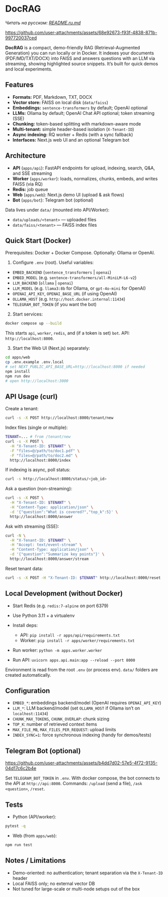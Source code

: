 
# DocRAG

_Читать на русском: [README.ru.md](./README.ru.md)_



https://github.com/user-attachments/assets/68e92673-f93f-4838-871b-997720037ced



**DocRAG** is a compact, demo-friendly RAG (Retrieval-Augmented Generation) you can run locally or in Docker. It indexes your documents (PDF/MD/TXT/DOCX) into FAISS and answers questions with an LLM via streaming, showing highlighted source snippets. It’s built for quick demos and local experiments.

## Features

* **Formats:** PDF, Markdown, TXT, DOCX
* **Vector store:** FAISS on local disk (`data/faiss`)
* **Embeddings:** `sentence-transformers` by default; OpenAI optional
* **LLMs:** Ollama by default; OpenAI Chat API optional; token streaming (SSE)
* **Chunking:** token-based splitting with markdown-aware mode
* **Multi-tenant:** simple header-based isolation (`X-Tenant-ID`)
* **Async indexing:** RQ worker + Redis (with a sync fallback)
* **Interfaces:** Next.js web UI and an optional Telegram bot

## Architecture

* **API** (`apps/api`): FastAPI endpoints for upload, indexing, search, Q\&A, and SSE streaming
* **Worker** (`apps/worker`): loads, normalizes, chunks, embeds, and writes FAISS (via RQ)
* **Redis:** job queue
* **Web** (`apps/web`): Next.js demo UI (upload & ask flows)
* **Bot** (`apps/bot`): Telegram bot (optional)

Data lives under `data/` (mounted into API/Worker):

* `data/uploads/<tenant>` — uploaded files
* `data/faiss/<tenant>` — FAISS index files

## Quick Start (Docker)

Prerequisites: Docker + Docker Compose. Optionally: Ollama or OpenAI.

1. Configure `.env` (root). Useful variables:

* `EMBED_BACKEND` (`sentence_transformers` | `openai`)
* `EMBED_MODEL` (e.g. `sentence-transformers/all-MiniLM-L6-v2`)
* `LLM_BACKEND` (`ollama` | `openai`)
* `LLM_MODEL` (e.g. `llama3:8b` for Ollama, or `gpt-4o-mini` for OpenAI)
* `OPENAI_API_KEY`, `OPENAI_BASE_URL` (if using OpenAI)
* `OLLAMA_HOST` (e.g. `http://host.docker.internal:11434`)
* `TELEGRAM_BOT_TOKEN` (if you want the bot)

2. Start services:

```bash
docker compose up --build
```

This starts `api`, `worker`, `redis`, and (if a token is set) `bot`. API: `http://localhost:8000`.

3. Start the Web UI (Next.js) separately:

```bash
cd apps/web
cp .env.example .env.local
# set NEXT_PUBLIC_API_BASE_URL=http://localhost:8000 if needed
npm install
npm run dev
# open http://localhost:3000
```

## API Usage (curl)

Create a tenant:

```bash
curl -s -X POST http://localhost:8000/tenant/new
```

Index files (single or multiple):

```bash
TENANT=... # from /tenant/new
curl -s -X POST \
  -H "X-Tenant-ID: $TENANT" \
  -F "files=@/path/to/doc1.pdf" \
  -F "files=@/path/to/doc2.md" \
  http://localhost:8000/index
```

If indexing is async, poll status:

```bash
curl -s http://localhost:8000/status/<job_id>
```

Ask a question (non-streaming):

```bash
curl -s -X POST \
  -H "X-Tenant-ID: $TENANT" \
  -H "Content-Type: application/json" \
  -d '{"question":"What is covered?","top_k":5}' \
  http://localhost:8000/answer
```

Ask with streaming (SSE):

```bash
curl -N \
  -H "X-Tenant-ID: $TENANT" \
  -H "Accept: text/event-stream" \
  -H "Content-Type: application/json" \
  -d '{"question":"Summarize key points"}' \
  http://localhost:8000/answer/stream
```

Reset tenant data:

```bash
curl -s -X POST -H "X-Tenant-ID: $TENANT" http://localhost:8000/reset
```

## Local Development (without Docker)

* Start Redis (e.g. `redis:7-alpine` on port 6379)
* Use Python 3.11 + a virtualenv
* Install deps:

  * API: `pip install -r apps/api/requirements.txt`
  * Worker: `pip install -r apps/worker/requirements.txt`
* Run worker: `python -m apps.worker.worker`
* Run API: `uvicorn apps.api.main:app --reload --port 8000`

Environment is read from the root `.env` (or process env). `data/` folders are created automatically.

## Configuration

* `EMBED_*`: embeddings backend/model (OpenAI requires `OPENAI_API_KEY`)
* `LLM_*`: LLM backend/model (set `OLLAMA_HOST` if Ollama isn’t on `localhost:11434`)
* `CHUNK_MAX_TOKENS`, `CHUNK_OVERLAP`: chunk sizing
* `TOP_K`: number of retrieved context items
* `MAX_FILE_MB`, `MAX_FILES_PER_REQUEST`: upload limits
* `INDEX_SYNC=1`: force synchronous indexing (handy for demos/tests)

## Telegram Bot (optional)


https://github.com/user-attachments/assets/b4dd7d02-57e5-4f72-9135-04d17c6c2b4e


Set `TELEGRAM_BOT_TOKEN` in `.env`. With docker compose, the bot connects to the API at `http://api:8000`. Commands: `/upload` (send a file), `/ask <question>`, `/reset`.

## Tests

* Python (API/worker):

```bash
pytest -q
```

* Web (from `apps/web`):

```bash
npm run test
```

## Notes / Limitations

* Demo-oriented: no authentication; tenant separation via the `X-Tenant-ID` header
* Local FAISS only; no external vector DB
* Not tuned for large-scale or multi-node setups out of the box
